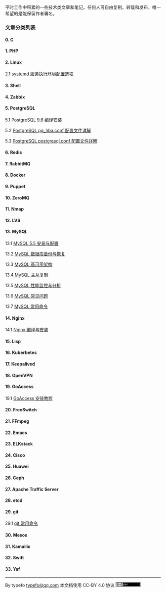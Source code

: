 平时工作中积累的一些技术类文章和笔记。任何人可自由复制，转载和发布，唯一希望的是能保留作者署名。

### 文章分类列表

#### 0. C
#### 1. PHP
#### 2. Linux
2.1 [systemd  服务执行环境配置选项](linux/systemd-execution-environment-configuration.md)
#### 3. Shell
#### 4. Zabbix
#### 5. PostgreSQL
5.1 [PostgreSQL 9.6 编译安装](postgresql/postgresql9.6-compile-install.md)

5.2 [PostgreSQL pg_hba.conf 配置文件详解](postgresql/pg_hba-configuration-file.md)

5.3 [PostgreSQL postgresql.conf 配置文件详解](postgresql/postgresql-configuration-file.md)

#### 6. Redis
#### 7. RabbitMQ
#### 8. Docker
#### 9. Puppet
#### 10. ZeroMQ
#### 11. Nmap
#### 12. LVS
#### 13. MySQL

13.1 [MySQL 5.5 安装与配置](mysql/mysql-install-confiuration.md)

13.2 [MySQL 数据库备份与恢复](mysql/mysql-backup-recovery.md)

13.3 [MySQL 高可用架构](mysql/mysql-high-availability.md)

13.4 [MySQL 主从复制](mysql/mysql-master-slave-replication.md)

13.5 [MySQL 性能监控与分析](mysql/mysql-monitoring-analysis.md)

13.6 [MySQL 常见问题](mysql/mysql-common-problem.md)

13.7 [MySQL 常用命令](mysql/mysql-common-command.md)

#### 14. Nginx

14.1 [Nginx 编译与安装](nginx/nginx-compile-install.md)

#### 15. Lisp
#### 16. Kuberbetes
#### 17. Keepalived
#### 18. OpenVPN
#### 19. GoAccess

19.1 [GoAccess 安装教程](goaccess/goaccess-install-tutorial.md)

#### 20. FreeSwitch
#### 21. FFmpeg
#### 22. Emacs
#### 23. ELKstack
#### 24. Cisco
#### 25. Huawei
#### 26. Ceph
#### 27. Apache Traffic Server
#### 28. etcd
#### 29. git

29.1 [git 常用命令](git/git-common-command.md)

#### 30. Mesos
#### 31. Kamailio
#### 32. Swift
#### 33. Yaf

-----------------------------------------------------------------------

By typefo <typefo@qq.com> 本文档使用 CC-BY 4.0 协议 ![by](img/by.png)
